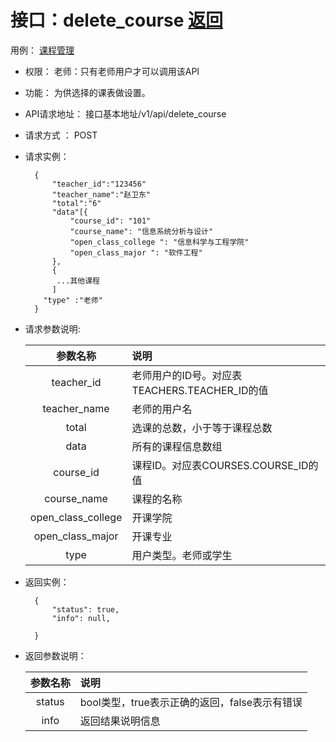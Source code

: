 # 接口：delete_course  [返回](../README.md)
用例： [课程管理](../用例/课程管理.md)

- 权限：
    老师：只有老师用户才可以调用该API

- 功能：
    为供选择的课表做设置。

- API请求地址：
   接口基本地址/v1/api/delete_course

- 请求方式 ：
    POST
    
- 请求实例： 

        {
            "teacher_id":"123456"
            "teacher_name":"赵卫东"
            "total":"6"
            "data"[{
                "course_id": "101"
                "course_name": "信息系统分析与设计"
                "open_class_college ": "信息科学与工程学院"
                "open_class_major ": "软件工程"
            },
            {
             ...其他课程
            ]
          "type" :"老师"
        }


- 请求参数说明:        

  |参数名称|说明|
  |:---------:|:--------------------------------------------------------|      
  |teacher_id|老师用户的ID号。对应表TEACHERS.TEACHER_ID的值|
  |teacher_name|老师的用户名| 
  |total|选课的总数，小于等于课程总数|
  |data|所有的课程信息数组|
  |course_id|课程ID。对应表COURSES.COURSE_ID的值|
  |course_name|课程的名称|
  |open_class_college|开课学院|
  |open_class_major |开课专业|
  |type|用户类型。老师或学生|
  
- 返回实例：

        {         
            "status": true,
            "info": null,    

        }
 
- 返回参数说明： 
 
  |参数名称|说明|
  |:---------:|:--------------------------------------------------------|      
  |status|bool类型，true表示正确的返回，false表示有错误|
  |info|返回结果说明信息|

